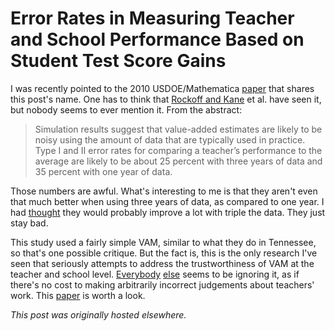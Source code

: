 # Error Rates in Measuring Teacher and School Performance Based on Student Test Score Gains



I was recently pointed to the 2010 USDOE/Mathematica <a href="http://www.mathematica-mpr.com/publications/pdfs/education/error_rates.pdf">paper</a>&#160;that shares this post's name. One has to think that <a href="http://planspace.org/2013/03/06/value-added-measures-unstable-responses-from-rockoff-and-kane/">Rockoff and Kane</a>&#160;et al. have seen it, but nobody seems to ever mention it. From the abstract:

<blockquote>Simulation results suggest that value-added estimates are likely to be noisy using the amount of data&#160;that are typically used in practice. Type I and II error rates for comparing a teacher&#8217;s performance to the average&#160;are likely to be about 25 percent with three years of data and 35 percent with one year of data.</blockquote>

Those numbers are awful. What's interesting to me is that they aren't even that much better when using three years of data, as compared to one year. I had <a href="http://planspace.org/2013/03/06/value-added-measures-unstable-responses-from-rockoff-and-kane/">thought</a> they would probably improve a lot with triple the data. They just stay bad.

This study used a fairly simple VAM, similar to what they do in Tennessee, so that's one possible critique. But the fact is, this is the only research I've seen that seriously attempts to address the trustworthiness of VAM at the teacher and school level. <a href="http://www.metproject.org/">Everybody</a> <a href="http://obs.rc.fas.harvard.edu/chetty/value_added.pdf">else</a> seems to be ignoring it, as if there's no cost to making arbitrarily incorrect judgements about teachers' work. This <a href="http://www.mathematica-mpr.com/publications/pdfs/education/error_rates.pdf">paper</a> is worth a look.



*This post was originally hosted elsewhere.*
